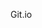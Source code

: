 <!--
 * @Descripttion: 
 * @version: 
 * @Author: Jianyong Wang
 * @Date: 2021-03-15 09:47:47
 * @LastEditors: Jianyong Wang
 * @LastEditTime: 2022-05-19 09:34:47
-->
Git.io